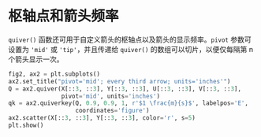 # 枢轴点和箭头频率

`quiver()` 函数还可用于自定义箭头的枢轴点以及箭头的显示频率。`pivot` 参数可设置为 `'mid'` 或 `'tip'`，并且传递给 `quiver()` 的数组可以切片，以便仅每隔第 n 个箭头显示一次。

```python
fig2, ax2 = plt.subplots()
ax2.set_title("pivot='mid'; every third arrow; units='inches'")
Q = ax2.quiver(X[::3, ::3], Y[::3, ::3], U[::3, ::3], V[::3, ::3],
               pivot='mid', units='inches')
qk = ax2.quiverkey(Q, 0.9, 0.9, 1, r'$1 \frac{m}{s}$', labelpos='E',
                   coordinates='figure')
ax2.scatter(X[::3, ::3], Y[::3, ::3], color='r', s=5)
plt.show()
```
